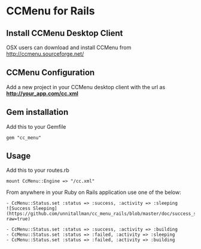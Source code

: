 CCMenu for Rails
================

Install CCMenu Desktop Client
-----------------------------

OSX users can download and install CCMenu from http://ccmenu.sourceforge.net/

CCMenu Configuration
--------------------

Add a new project in your CCMenu desktop client with the url as **http://your_app.com/cc.xml**

Gem installation
----------------

Add this to your Gemfile

    gem "cc_menu"

Usage
-----

Add this to your routes.rb

    mount CcMenu::Engine => "/cc.xml"

From anywhere in your Ruby on Rails application use one of the below:

    - CcMenu::Status.set :status => :success, :activity => :sleeping
    ![Success Sleeping](https://github.com/unnitallman/cc_menu_rails/blob/master/doc/success_sleeping.png?raw=true)

    - CcMenu::Status.set :status => :success, :activity => :building
    - CcMenu::Status.set :status => :failed, :activity => :sleeping
    - CcMenu::Status.set :status => :failed, :activity => :building

